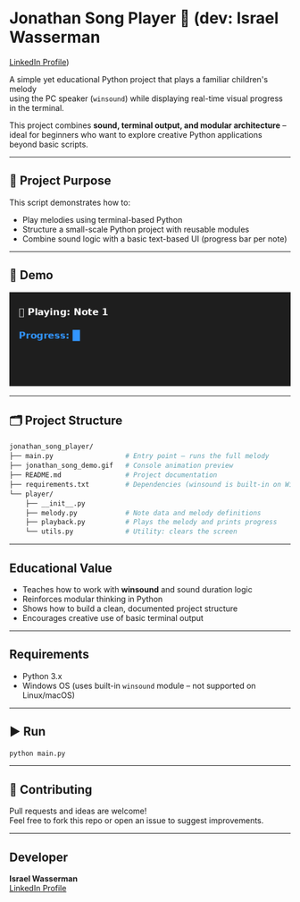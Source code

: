 # Jonathan Song Player 🎵  (dev: Israel Wasserman
[LinkedIn Profile](https://www.linkedin.com/in/israel-wasserman))

A simple yet educational Python project that plays a familiar children's melody  
using the PC speaker (`winsound`) while displaying real-time visual progress in the terminal.

This project combines **sound, terminal output, and modular architecture** – ideal for beginners who want to explore creative Python applications beyond basic scripts.

---

## 🎯 Project Purpose

This script demonstrates how to:
- Play melodies using terminal-based Python
- Structure a small-scale Python project with reusable modules
- Combine sound logic with a basic text-based UI (progress bar per note)

---

## 🎥 Demo

![Console demo of melody playback](./jonathan_song_demo.gif)

---

## 🗂 Project Structure

```bash
jonathan_song_player/
├── main.py                  # Entry point – runs the full melody
├── jonathan_song_demo.gif   # Console animation preview
├── README.md                # Project documentation
├── requirements.txt         # Dependencies (winsound is built-in on Windows)
└── player/
    ├── __init__.py
    ├── melody.py            # Note data and melody definitions
    ├── playback.py          # Plays the melody and prints progress
    └── utils.py             # Utility: clears the screen
```

---

## Educational Value

- Teaches how to work with **winsound** and sound duration logic
- Reinforces modular thinking in Python
- Shows how to build a clean, documented project structure
- Encourages creative use of basic terminal output

---

## Requirements

- Python 3.x  
- Windows OS (uses built-in `winsound` module – not supported on Linux/macOS)

---

## ▶️ Run

```bash
python main.py
```

---

## 🤝 Contributing

Pull requests and ideas are welcome!  
Feel free to fork this repo or open an issue to suggest improvements.

---

## Developer

**Israel Wasserman**  
[LinkedIn Profile](https://www.linkedin.com/in/israel-wasserman)